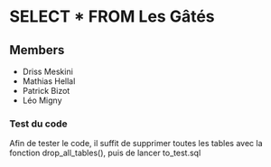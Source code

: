 # SELECT * FROM Les Gâtés


## Members

- Driss Meskini
- Mathias Hellal
- Patrick Bizot
- Léo Migny

### Test du code

Afin de tester le code, il suffit de supprimer toutes les tables avec la fonction drop_all_tables(), puis de lancer to_test.sql
